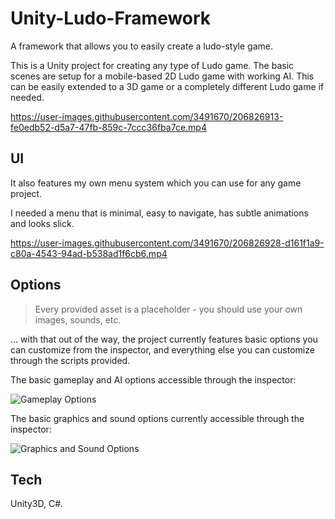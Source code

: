 
# Unity-Ludo-Framework

A framework that allows you to easily create a ludo-style game.

This is a Unity project for creating any type of Ludo game. The basic scenes are setup for a mobile-based 2D Ludo game with working AI. This can be easily extended to a 3D game or a completely different Ludo game if needed.

https://user-images.githubusercontent.com/3491670/206826913-fe0edb52-d5a7-47fb-859c-7ccc36fba7ce.mp4

## UI

It also features my own menu system which you can use for any game project.

I needed a menu that is minimal, easy to navigate, has subtle animations and looks slick.

https://user-images.githubusercontent.com/3491670/206826928-d161f1a9-c80a-4543-94ad-b538ad1f6cb6.mp4

## Options

> Every provided asset is a placeholder - you should use your own images, sounds, etc.

... with that out of the way, the project currently features basic options you can customize from the inspector, and everything else you can customize through the scripts provided.

The basic gameplay and AI options accessible through the inspector:

![Gameplay Options](https://user-images.githubusercontent.com/3491670/206826836-9a1256d6-969f-4648-baad-5b4d47967f42.JPG)

The basic graphics and sound options currently accessible through the inspector:

![Graphics and Sound Options](https://user-images.githubusercontent.com/3491670/206826841-706631a7-af5b-4f9f-9e13-5982e2f15829.JPG)

## Tech

Unity3D, C#.
